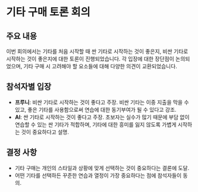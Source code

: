 # 기타 구매 토론 회의

## 주요 내용
이번 회의에서는 기타를 처음 시작할 때 싼 기타로 시작하는 것이 좋은지, 비싼 기타로 시작하는 것이 좋은지에 대한 토론이 진행되었습니다. 각 입장에 대한 장단점이 논의되었으며, 기타 구매 시 고려해야 할 요소들에 대해 다양한 의견이 교환되었습니다.

## 참석자별 입장
- **프루니**: 비싼 기타로 시작하는 것이 좋다고 주장. 비싼 기타는 이중 지출을 막을 수 있고, 좋은 기타를 사용함으로써 연습에 대한 동기부여가 될 수 있다고 강조.
- **AI**: 싼 기타로 시작하는 것이 좋다고 주장. 초보자는 실수가 많기 때문에 부담 없이 연습할 수 있는 싼 기타가 적합하며, 기타에 대한 흥미를 잃지 않도록 가볍게 시작하는 것이 중요하다고 설명.

## 결정 사항
- 기타 구매는 개인의 스타일과 상황에 맞게 선택하는 것이 중요하다는 결론에 도달.
- 어떤 기타를 선택하든 꾸준한 연습과 열정이 가장 중요하다는 점에 참석자들이 동의.